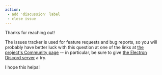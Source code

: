 ```yaml
---
action:
 - add 'discussion' label
 - close issue
---
```


Thanks for reaching out!

The issues tracker is used for feature requests and bug reports, so you will probably have better luck with this question at one of the links at [the project's Community page](https://www.electronjs.org/community) -- in particular, be sure to give [the Electron Discord server](https://discord.com/invite/electronjs) a try.

I hope this helps!
